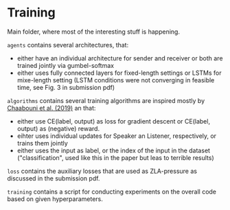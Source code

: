 # Training
Main folder, where most of the interesting stuff is happening. 

`agents` contains several architectures, that:
+ either have an individual architecture for sender and receiver or both are trained jointly via gumbel-softmax
+ either uses fully connected layers for fixed-length settings or LSTMs for mixe-length setting (LSTM conditions were not converging in feasible time, see Fig. 3 in submission pdf)

`algorithms` contains several training algorithms are inspired mostly by  [Chaabouni et al. (2019)](https://proceedings.neurips.cc/paper/2019/hash/31ca0ca71184bbdb3de7b20a51e88e90-Abstract.html) an that:
+ either use CE(label, output) as loss for gradient descent or CE(label, output) as (negative) reward.
+ eihter uses individual updates for Speaker an Listener, respectively, or trains them jointly
+ either uses the input as label, or the index of the input in the dataset ("classification", used like this in the paper but leas to terrible results)

`loss` contains the auxiliary losses that are used as ZLA-pressure as discussed in the submission pdf.

`training` contains a script for conducting experiments on the overall code based on given hyperparameters.